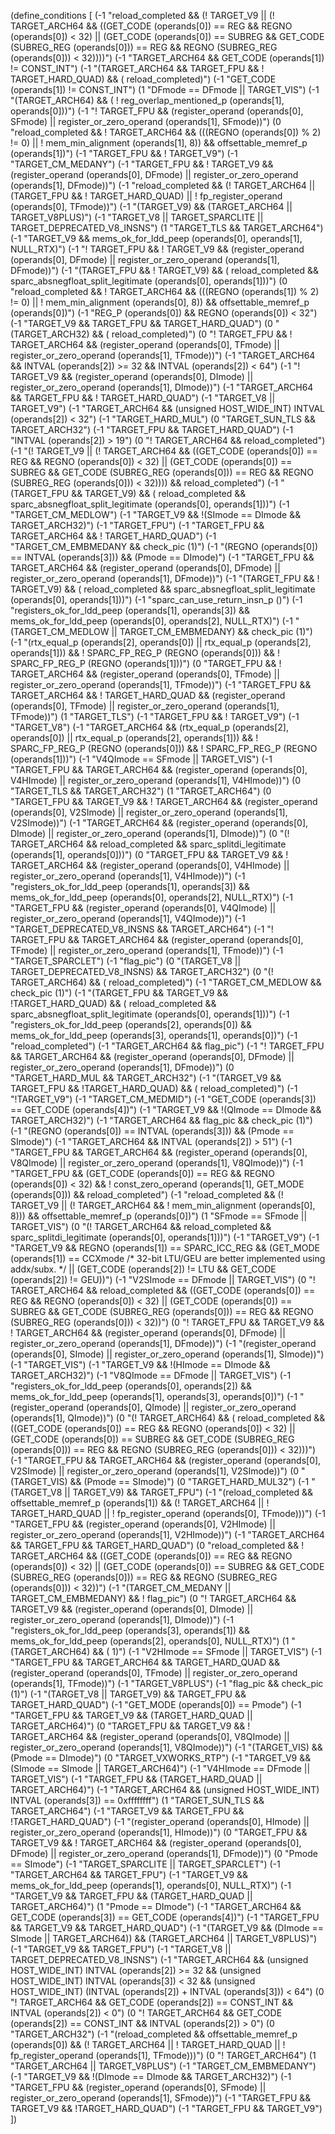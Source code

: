 (define_conditions [
  (-1 "reload_completed
   && (! TARGET_V9
       || (! TARGET_ARCH64
           && ((GET_CODE (operands[0]) == REG
                && REGNO (operands[0]) < 32)
               || (GET_CODE (operands[0]) == SUBREG
                   && GET_CODE (SUBREG_REG (operands[0])) == REG
                   && REGNO (SUBREG_REG (operands[0])) < 32))))")
  (-1 "TARGET_ARCH64 && GET_CODE (operands[1]) != CONST_INT")
  (-1 "(TARGET_ARCH64 && TARGET_FPU && ! TARGET_HARD_QUAD) && ( reload_completed)")
  (-1 "GET_CODE (operands[1]) != CONST_INT")
  (1 "DFmode == DFmode || TARGET_VIS")
  (-1 "(TARGET_ARCH64) && ( ! reg_overlap_mentioned_p (operands[1], operands[0]))")
  (-1 "! TARGET_FPU
   && (register_operand (operands[0], SFmode)
       || register_or_zero_operand (operands[1], SFmode))")
  (0 "reload_completed
   && ! TARGET_ARCH64
   && (((REGNO (operands[0]) % 2) != 0)
       || ! mem_min_alignment (operands[1], 8))
   && offsettable_memref_p (operands[1])")
  (-1 "TARGET_FPU
   && ! TARGET_V9")
  (-1 "TARGET_CM_MEDANY")
  (-1 "TARGET_FPU
   && ! TARGET_V9
   && (register_operand (operands[0], DFmode)
       || register_or_zero_operand (operands[1], DFmode))")
  (-1 "reload_completed
   && (! TARGET_ARCH64
       || (TARGET_FPU
           && ! TARGET_HARD_QUAD)
       || ! fp_register_operand (operands[0], TFmode))")
  (-1 "(TARGET_V9) && (TARGET_ARCH64 || TARGET_V8PLUS)")
  (-1 "TARGET_V8 || TARGET_SPARCLITE || TARGET_DEPRECATED_V8_INSNS")
  (1 "TARGET_TLS && TARGET_ARCH64")
  (-1 "TARGET_V9
   && mems_ok_for_ldd_peep (operands[0], operands[1], NULL_RTX)")
  (-1 "! TARGET_FPU
   && ! TARGET_V9
   && (register_operand (operands[0], DFmode)
       || register_or_zero_operand (operands[1], DFmode))")
  (-1 "(TARGET_FPU && ! TARGET_V9) && ( reload_completed
   && sparc_absnegfloat_split_legitimate (operands[0], operands[1]))")
  (0 "reload_completed
   && ! TARGET_ARCH64
   && (((REGNO (operands[1]) % 2) != 0)
       || ! mem_min_alignment (operands[0], 8))
   && offsettable_memref_p (operands[0])")
  (-1 "REG_P (operands[0]) && REGNO (operands[0]) < 32")
  (-1 "TARGET_V9 && TARGET_FPU && TARGET_HARD_QUAD")
  (0 "(TARGET_ARCH32) && ( reload_completed)")
  (0 "! TARGET_FPU
   && ! TARGET_ARCH64
   && (register_operand (operands[0], TFmode)
       || register_or_zero_operand (operands[1], TFmode))")
  (-1 "TARGET_ARCH64 && INTVAL (operands[2]) >= 32 && INTVAL (operands[2]) < 64")
  (-1 "! TARGET_V9
   && (register_operand (operands[0], DImode)
       || register_or_zero_operand (operands[1], DImode))")
  (-1 "TARGET_ARCH64 && TARGET_FPU && ! TARGET_HARD_QUAD")
  (-1 "TARGET_V8 || TARGET_V9")
  (-1 "TARGET_ARCH64 && (unsigned HOST_WIDE_INT) INTVAL (operands[2]) < 32")
  (-1 "TARGET_HARD_MUL")
  (0 "TARGET_SUN_TLS && TARGET_ARCH32")
  (-1 "TARGET_FPU && TARGET_HARD_QUAD")
  (-1 "INTVAL (operands[2]) > 19")
  (0 "! TARGET_ARCH64 && reload_completed")
  (-1 "(! TARGET_V9
    || (! TARGET_ARCH64
        && ((GET_CODE (operands[0]) == REG
             && REGNO (operands[0]) < 32)
            || (GET_CODE (operands[0]) == SUBREG
                && GET_CODE (SUBREG_REG (operands[0])) == REG
                && REGNO (SUBREG_REG (operands[0])) < 32))))
   && reload_completed")
  (-1 "(TARGET_FPU && TARGET_V9) && ( reload_completed
   && sparc_absnegfloat_split_legitimate (operands[0], operands[1]))")
  (-1 "TARGET_CM_MEDLOW")
  (-1 "TARGET_V9 && !(SImode == DImode && TARGET_ARCH32)")
  (-1 "TARGET_FPU")
  (-1 "TARGET_FPU && TARGET_ARCH64 && ! TARGET_HARD_QUAD")
  (-1 "TARGET_CM_EMBMEDANY && check_pic (1)")
  (-1 "(REGNO (operands[0]) == INTVAL (operands[3])) && (Pmode == DImode)")
  (-1 "TARGET_FPU
   && TARGET_ARCH64
   && (register_operand (operands[0], DFmode)
       || register_or_zero_operand (operands[1], DFmode))")
  (-1 "(TARGET_FPU
   && ! TARGET_V9) && ( reload_completed
   && sparc_absnegfloat_split_legitimate (operands[0], operands[1]))")
  (-1 "sparc_can_use_return_insn_p ()")
  (-1 "registers_ok_for_ldd_peep (operands[1], operands[3]) 
  && mems_ok_for_ldd_peep (operands[0], operands[2], NULL_RTX)")
  (-1 "(TARGET_CM_MEDLOW || TARGET_CM_EMBMEDANY) && check_pic (1)")
  (-1 "(rtx_equal_p (operands[2], operands[0])
    || rtx_equal_p (operands[2], operands[1]))
    && ! SPARC_FP_REG_P (REGNO (operands[0]))
    && ! SPARC_FP_REG_P (REGNO (operands[1]))")
  (0 "TARGET_FPU
   && ! TARGET_ARCH64
   && (register_operand (operands[0], TFmode)
       || register_or_zero_operand (operands[1], TFmode))")
  (-1 "TARGET_FPU
   && TARGET_ARCH64
   && ! TARGET_HARD_QUAD
   && (register_operand (operands[0], TFmode)
       || register_or_zero_operand (operands[1], TFmode))")
  (1 "TARGET_TLS")
  (-1 "TARGET_FPU && ! TARGET_V9")
  (-1 "TARGET_V8")
  (-1 "TARGET_ARCH64
   && (rtx_equal_p (operands[2], operands[0])
       || rtx_equal_p (operands[2], operands[1]))
   && ! SPARC_FP_REG_P (REGNO (operands[0]))
   && ! SPARC_FP_REG_P (REGNO (operands[1]))")
  (-1 "V4QImode == SFmode || TARGET_VIS")
  (-1 "TARGET_FPU
   && TARGET_ARCH64
   && (register_operand (operands[0], V4HImode)
       || register_or_zero_operand (operands[1], V4HImode))")
  (0 "TARGET_TLS && TARGET_ARCH32")
  (1 "TARGET_ARCH64")
  (0 "TARGET_FPU
   && TARGET_V9
   && ! TARGET_ARCH64
   && (register_operand (operands[0], V2SImode)
       || register_or_zero_operand (operands[1], V2SImode))")
  (-1 "TARGET_ARCH64
   && (register_operand (operands[0], DImode)
       || register_or_zero_operand (operands[1], DImode))")
  (0 "(! TARGET_ARCH64
    && reload_completed
    && sparc_splitdi_legitimate (operands[1], operands[0]))")
  (0 "TARGET_FPU
   && TARGET_V9
   && ! TARGET_ARCH64
   && (register_operand (operands[0], V4HImode)
       || register_or_zero_operand (operands[1], V4HImode))")
  (-1 "registers_ok_for_ldd_peep (operands[1], operands[3]) 
   && mems_ok_for_ldd_peep (operands[0], operands[2], NULL_RTX)")
  (-1 "TARGET_FPU
   && (register_operand (operands[0], V4QImode)
       || register_or_zero_operand (operands[1], V4QImode))")
  (-1 "TARGET_DEPRECATED_V8_INSNS && TARGET_ARCH64")
  (-1 "! TARGET_FPU
   && TARGET_ARCH64
   && (register_operand (operands[0], TFmode)
       || register_or_zero_operand (operands[1], TFmode))")
  (-1 "TARGET_SPARCLET")
  (-1 "flag_pic")
  (0 "(TARGET_V8 || TARGET_DEPRECATED_V8_INSNS) && TARGET_ARCH32")
  (0 "(! TARGET_ARCH64) && ( reload_completed)")
  (-1 "TARGET_CM_MEDLOW && check_pic (1)")
  (-1 "(TARGET_FPU && TARGET_V9 && !TARGET_HARD_QUAD) && ( reload_completed
   && sparc_absnegfloat_split_legitimate (operands[0], operands[1]))")
  (-1 "registers_ok_for_ldd_peep (operands[2], operands[0]) 
  && mems_ok_for_ldd_peep (operands[3], operands[1], operands[0])")
  (-1 "reload_completed")
  (-1 "TARGET_ARCH64 && flag_pic")
  (-1 "! TARGET_FPU
   && TARGET_ARCH64
   && (register_operand (operands[0], DFmode)
       || register_or_zero_operand (operands[1], DFmode))")
  (0 "TARGET_HARD_MUL && TARGET_ARCH32")
  (-1 "(TARGET_V9 && TARGET_FPU && !TARGET_HARD_QUAD) && ( reload_completed)")
  (-1 "!TARGET_V9")
  (-1 "TARGET_CM_MEDMID")
  (-1 "GET_CODE (operands[3]) == GET_CODE (operands[4])")
  (-1 "TARGET_V9 && !(QImode == DImode && TARGET_ARCH32)")
  (-1 "TARGET_ARCH64 && flag_pic && check_pic (1)")
  (-1 "(REGNO (operands[0]) == INTVAL (operands[3])) && (Pmode == SImode)")
  (-1 "TARGET_ARCH64 && INTVAL (operands[2]) > 51")
  (-1 "TARGET_FPU
   && TARGET_ARCH64
   && (register_operand (operands[0], V8QImode)
       || register_or_zero_operand (operands[1], V8QImode))")
  (-1 "TARGET_FPU
   && (GET_CODE (operands[0]) == REG
       && REGNO (operands[0]) < 32)
   && ! const_zero_operand (operands[1], GET_MODE (operands[0]))
   && reload_completed")
  (-1 "reload_completed
   && (! TARGET_V9
       || (! TARGET_ARCH64
	   && ! mem_min_alignment (operands[0], 8)))
   && offsettable_memref_p (operands[0])")
  (1 "SFmode == SFmode || TARGET_VIS")
  (0 "(! TARGET_ARCH64
    && reload_completed
    && sparc_splitdi_legitimate (operands[0], operands[1]))")
  (-1 "TARGET_V9")
  (-1 "TARGET_V9
   && REGNO (operands[1]) == SPARC_ICC_REG
   && (GET_MODE (operands[1]) == CCXmode
       /* 32-bit LTU/GEU are better implemented using addx/subx.  */
       || (GET_CODE (operands[2]) != LTU && GET_CODE (operands[2]) != GEU))")
  (-1 "V2SImode == DFmode || TARGET_VIS")
  (0 "! TARGET_ARCH64
   && reload_completed
   && ((GET_CODE (operands[0]) == REG
        && REGNO (operands[0]) < 32)
       || (GET_CODE (operands[0]) == SUBREG
           && GET_CODE (SUBREG_REG (operands[0])) == REG
           && REGNO (SUBREG_REG (operands[0])) < 32))")
  (0 "! TARGET_FPU
   && TARGET_V9
   && ! TARGET_ARCH64
   && (register_operand (operands[0], DFmode)
       || register_or_zero_operand (operands[1], DFmode))")
  (-1 "(register_operand (operands[0], SImode)
    || register_or_zero_operand (operands[1], SImode))")
  (-1 "TARGET_VIS")
  (-1 "TARGET_V9 && !(HImode == DImode && TARGET_ARCH32)")
  (-1 "V8QImode == DFmode || TARGET_VIS")
  (-1 "registers_ok_for_ldd_peep (operands[0], operands[2]) 
   && mems_ok_for_ldd_peep (operands[1], operands[3], operands[0])")
  (-1 "(register_operand (operands[0], QImode)
    || register_or_zero_operand (operands[1], QImode))")
  (0 "(! TARGET_ARCH64) && ( reload_completed
   && ((GET_CODE (operands[0]) == REG
        && REGNO (operands[0]) < 32)
       || (GET_CODE (operands[0]) == SUBREG
           && GET_CODE (SUBREG_REG (operands[0])) == REG
           && REGNO (SUBREG_REG (operands[0])) < 32)))")
  (-1 "TARGET_FPU
   && TARGET_ARCH64
   && (register_operand (operands[0], V2SImode)
       || register_or_zero_operand (operands[1], V2SImode))")
  (0 "(TARGET_VIS) && (Pmode == SImode)")
  (0 "TARGET_HARD_MUL32")
  (-1 "(TARGET_V8 || TARGET_V9) && TARGET_FPU")
  (-1 "(reload_completed
    && offsettable_memref_p (operands[1])
    && (! TARGET_ARCH64
	|| ! TARGET_HARD_QUAD
	|| ! fp_register_operand (operands[0], TFmode)))")
  (-1 "TARGET_FPU
   && (register_operand (operands[0], V2HImode)
       || register_or_zero_operand (operands[1], V2HImode))")
  (-1 "TARGET_ARCH64 && TARGET_FPU && TARGET_HARD_QUAD")
  (0 "reload_completed
   && ! TARGET_ARCH64
   && ((GET_CODE (operands[0]) == REG
	&& REGNO (operands[0]) < 32)
       || (GET_CODE (operands[0]) == SUBREG
	   && GET_CODE (SUBREG_REG (operands[0])) == REG
	   && REGNO (SUBREG_REG (operands[0])) < 32))")
  (-1 "(TARGET_CM_MEDANY
    || TARGET_CM_EMBMEDANY)
   && ! flag_pic")
  (0 "! TARGET_ARCH64
   && TARGET_V9
   && (register_operand (operands[0], DImode)
       || register_or_zero_operand (operands[1], DImode))")
  (-1 "registers_ok_for_ldd_peep (operands[3], operands[1]) 
  && mems_ok_for_ldd_peep (operands[2], operands[0], NULL_RTX)")
  (1 "(TARGET_ARCH64) && ( 1)")
  (-1 "V2HImode == SFmode || TARGET_VIS")
  (-1 "TARGET_FPU
   && TARGET_ARCH64
   && TARGET_HARD_QUAD
   && (register_operand (operands[0], TFmode)
       || register_or_zero_operand (operands[1], TFmode))")
  (-1 "TARGET_V8PLUS")
  (-1 "flag_pic && check_pic (1)")
  (-1 "(TARGET_V8 || TARGET_V9) && TARGET_FPU && TARGET_HARD_QUAD")
  (-1 "GET_MODE (operands[0]) == Pmode")
  (-1 "TARGET_FPU && TARGET_V9 && (TARGET_HARD_QUAD || TARGET_ARCH64)")
  (0 "TARGET_FPU
   && TARGET_V9
   && ! TARGET_ARCH64
   && (register_operand (operands[0], V8QImode)
       || register_or_zero_operand (operands[1], V8QImode))")
  (-1 "(TARGET_VIS) && (Pmode == DImode)")
  (0 "TARGET_VXWORKS_RTP")
  (-1 "TARGET_V9 && (SImode == SImode || TARGET_ARCH64)")
  (-1 "V4HImode == DFmode || TARGET_VIS")
  (-1 "TARGET_FPU && (TARGET_HARD_QUAD || TARGET_ARCH64)")
  (-1 "TARGET_ARCH64 && (unsigned HOST_WIDE_INT) INTVAL (operands[3]) == 0xffffffff")
  (1 "TARGET_SUN_TLS && TARGET_ARCH64")
  (-1 "TARGET_V9 && TARGET_FPU && !TARGET_HARD_QUAD")
  (-1 "(register_operand (operands[0], HImode)
    || register_or_zero_operand (operands[1], HImode))")
  (0 "TARGET_FPU
   && TARGET_V9
   && ! TARGET_ARCH64
   && (register_operand (operands[0], DFmode)
       || register_or_zero_operand (operands[1], DFmode))")
  (0 "Pmode == SImode")
  (-1 "TARGET_SPARCLITE || TARGET_SPARCLET")
  (-1 "TARGET_ARCH64 && TARGET_FPU")
  (-1 "TARGET_V9
   && mems_ok_for_ldd_peep (operands[1], operands[0], NULL_RTX)")
  (-1 "TARGET_V9 && TARGET_FPU && (TARGET_HARD_QUAD || TARGET_ARCH64)")
  (1 "Pmode == DImode")
  (-1 "TARGET_ARCH64 && GET_CODE (operands[3]) == GET_CODE (operands[4])")
  (-1 "TARGET_FPU && TARGET_V9 && TARGET_HARD_QUAD")
  (-1 "(TARGET_V9 && (DImode == SImode || TARGET_ARCH64)) && (TARGET_ARCH64 || TARGET_V8PLUS)")
  (-1 "TARGET_V9 && TARGET_FPU")
  (-1 "TARGET_V8 || TARGET_DEPRECATED_V8_INSNS")
  (-1 "TARGET_ARCH64
   && (unsigned HOST_WIDE_INT) INTVAL (operands[2]) >= 32
   && (unsigned HOST_WIDE_INT) INTVAL (operands[3]) < 32
   && (unsigned HOST_WIDE_INT) (INTVAL (operands[2]) + INTVAL (operands[3])) < 64")
  (0 "! TARGET_ARCH64 && GET_CODE (operands[2]) == CONST_INT && INTVAL (operands[2]) < 0")
  (0 "! TARGET_ARCH64 && GET_CODE (operands[2]) == CONST_INT && INTVAL (operands[2]) > 0")
  (0 "TARGET_ARCH32")
  (-1 "(reload_completed
    && offsettable_memref_p (operands[0])
    && (! TARGET_ARCH64
	|| ! TARGET_HARD_QUAD
	|| ! fp_register_operand (operands[1], TFmode)))")
  (0 "! TARGET_ARCH64")
  (1 "TARGET_ARCH64 || TARGET_V8PLUS")
  (-1 "TARGET_CM_EMBMEDANY")
  (-1 "TARGET_V9 && !(DImode == DImode && TARGET_ARCH32)")
  (-1 "TARGET_FPU
   && (register_operand (operands[0], SFmode)
       || register_or_zero_operand (operands[1], SFmode))")
  (-1 "TARGET_FPU && TARGET_V9 && !TARGET_HARD_QUAD")
  (-1 "TARGET_FPU && TARGET_V9")
])

